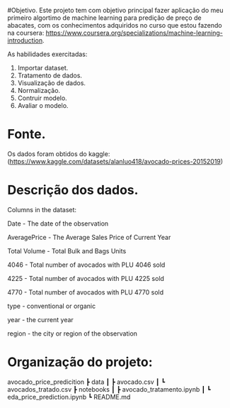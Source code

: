 #Objetivo.
  Este projeto tem com objetivo principal fazer aplicação do meu primeiro algortimo de machine learning para predição de preço de abacates, com os conhecimentos adquiridos no curso que estou fazendo na coursera: https://www.coursera.org/specializations/machine-learning-introduction.

As habilidades exercitadas:
1. Importar dataset.
2. Tratamento de dados.
3. Visualização de dados.
4. Normalização.
5. Contruir modelo.
6. Avaliar o modelo.

# Fonte.

Os dados foram obtidos do kaggle: (https://www.kaggle.com/datasets/alanluo418/avocado-prices-20152019) 


# Descrição dos dados.


Columns in the dataset:

  Date - The date of the observation

  AveragePrice - The Average Sales Price of Current Year

  Total Volume - Total Bulk and Bags Units

  4046 - Total number of avocados with PLU 4046 sold

  4225 - Total number of avocados with PLU 4225 sold

  4770 - Total number of avocados with PLU 4770 sold

  type - conventional or organic

  year - the current year

  region - the city or region of the observation

  
# Organização do projeto:

avocado_price_predicition
 ┣ data
 ┃ ┣ avocado.csv
 ┃ ┗ avocados_tratado.csv
 ┣ notebooks
 ┃ ┣ avocado_tratamento.ipynb
 ┃ ┗ eda_price_prediction.ipynb
 ┗ README.md